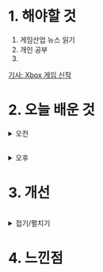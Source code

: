 
# 1. 해야할 것

1. 게임산업 뉴스 읽기 
2. 개인 공부  
3. 

[기사: Xbox 게임 신작](https://www.gamemeca.com/view.php?gid=1745178)



# 2. 오늘 배운 것

<details>
<summary>오전</summary>


</details>

##

<details>
<summary>오후</summary>


</details>




# 3. 개선
```
```
<details>
<summary>접기/펼치기</summary>


</details>



# 4. 느낀점
```

```


